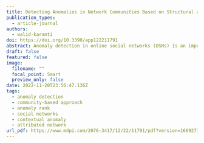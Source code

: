 ```yaml
---
title: Detecting Anomalies in Network Communities Based on Structural and Attribute Deviation
publication_types:
  - article-journal
authors:
  - walid-karamti
doi: https://doi.org/10.3390/app122211791
abstract: Anomaly detection in online social networks (OSNs) is an important data mining task that aims to detect unexpected and suspicious users. To enhance anomaly exploration, anomaly ranking is used to assess the degree of user anomaly rather than applying binary detection methods, which depend on identifying users as either anomalous users or normal users. In this paper, we propose a community-based anomaly detection approach called Community ANOMaly detection (CAnom). Our approach aims to detect anomalous users in an OSN community and rank them based on their degree of deviation from normal users. Our approach measures the level of deviation in both the network structure and a subset of the attributes, which is defined by the context selection. The approach consists of two phases. First, we partition the network into communities. Then, we compute the anomaly ranking score, which is composed of a community-structure-based score and an attribute-based score. Experiments on real-world benchmark datasets show that CAnom detects ground-truth groups and outperforms baseline algorithms on accuracy. On synthetic datasets, the results show that CAnom has high AUC and ROC curves even when the attribute number increases; therefore, our model is suitable for today’s applications, where the number of attributes is rising.
draft: false
featured: false
image:
  filename: ""
  focal_point: Smart
  preview_only: false
date: 2022-11-20T23:56:47.136Z
tags:
  - anomaly detection
  - community-based approach
  - anomaly rank
  - social networks
  - contextual anomaly
  - attributed network
url_pdf: https://www.mdpi.com/2076-3417/12/22/11791/pdf?version=1669273064
---
```

